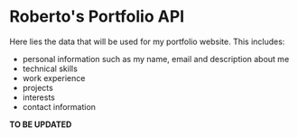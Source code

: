 # Roberto's Portfolio API

Here lies the data that will be used for my portfolio website. This includes:

- personal information such as my name, email and description about me
- technical skills
- work experience
- projects
- interests
- contact information

**TO BE UPDATED**
